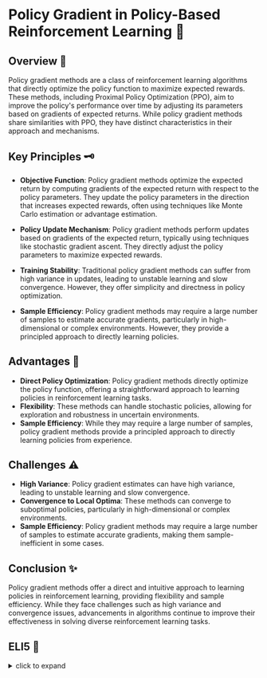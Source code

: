 # Policy Gradient in Policy-Based Reinforcement Learning 🎲

## Overview 🌟

Policy gradient methods are a class of reinforcement learning algorithms that directly optimize the policy function to maximize expected rewards. These methods, including Proximal Policy Optimization (PPO), aim to improve the policy's performance over time by adjusting its parameters based on gradients of expected returns. While policy gradient methods share similarities with PPO, they have distinct characteristics in their approach and mechanisms.

## Key Principles 🗝️

- **Objective Function**: Policy gradient methods optimize the expected return by computing gradients of the expected return with respect to the policy parameters. They update the policy parameters in the direction that increases expected rewards, often using techniques like Monte Carlo estimation or advantage estimation.

- **Policy Update Mechanism**: Policy gradient methods perform updates based on gradients of the expected return, typically using techniques like stochastic gradient ascent. They directly adjust the policy parameters to maximize expected rewards.

- **Training Stability**: Traditional policy gradient methods can suffer from high variance in updates, leading to unstable learning and slow convergence. However, they offer simplicity and directness in policy optimization.

- **Sample Efficiency**: Policy gradient methods may require a large number of samples to estimate accurate gradients, particularly in high-dimensional or complex environments. However, they provide a principled approach to directly learning policies.

## Advantages 🌈

- **Direct Policy Optimization**: Policy gradient methods directly optimize the policy function, offering a straightforward approach to learning policies in reinforcement learning tasks.
- **Flexibility**: These methods can handle stochastic policies, allowing for exploration and robustness in uncertain environments.
- **Sample Efficiency**: While they may require a large number of samples, policy gradient methods provide a principled approach to directly learning policies from experience.

## Challenges ⚠️

- **High Variance**: Policy gradient estimates can have high variance, leading to unstable learning and slow convergence.
- **Convergence to Local Optima**: These methods can converge to suboptimal policies, particularly in high-dimensional or complex environments.
- **Sample Efficiency**: Policy gradient methods may require a large number of samples to estimate accurate gradients, making them sample-inefficient in some cases.

## Conclusion ✨

Policy gradient methods offer a direct and intuitive approach to learning policies in reinforcement learning, providing flexibility and sample efficiency. While they face challenges such as high variance and convergence issues, advancements in algorithms continue to improve their effectiveness in solving diverse reinforcement learning tasks.


## ELI5 🧒
<details>
  <summary>click to expand</summary>
  
  ## Simple Understanding
  Welcome aboard, matey! Imagine yourself as the captain of a pirate ship once more, navigating the treacherous waters in search of buried treasure. In your quest for riches, you rely on a special strategy known as **policy gradient** to guide your crew towards success. But what exactly is this policy gradient, and how does it help you become the most feared pirate on the high seas? Let's set sail and find out!

  ## Setting Sail with Policy Gradient

  1. **The Pirate's Code**: In the world of reinforcement learning, policies are like the sacred rules of the pirate's code, dictating the actions your crew should take in different situations. The policy gradient helps you optimize these rules to maximize your plunder while minimizing the risk to your crew.

  2. **Finding the Treasure**: Your goal as captain is to adjust your ship's course (policy) to steer towards the biggest treasures without running aground or attracting unwanted attention. The policy gradient acts as your compass, guiding you towards the most rewarding actions with the promise of bountiful loot.

  3. **Learning from the Loot**: Just as you learn from each successful raid or narrow escape, the policy gradient learns from the outcomes of your actions. It rewards actions that lead to more treasure and punishes those that result in disaster, allowing you to refine your strategies over time.

  ## The Power of Policy Gradient

  1. **Direct Optimization**: Unlike other methods that rely on value functions to estimate the goodness of actions, the policy gradient directly optimizes the policy itself. This means you're always sailing towards the most profitable actions without getting lost in the complexities of estimating values.

  2. **Efficiency and Flexibility**: The policy gradient allows for efficient learning in complex environments with large action spaces. It adapts to changes in the environment and can handle stochastic (random) outcomes, making it a versatile tool for navigating the unpredictable seas.

  ## Test time 📄🖋
  
  Now, let's see if you got the concept right! Here are few easy multiple choice questions, pick the right answer:
  
  1. What is the role of the policy gradient in reinforcement learning?
   - [ ] A. Estimating the value of actions.
   - [ ] B. Directly optimizing the policy to maximize rewards.
   - [ ] C. Charting the course of the pirate ship.

  <details>
    <summary>Click to reveal the correct answer and explanation</summary>

     > **Correct Answer:** B. Directly optimizing the policy to maximize rewards.
     > 
     > **Explanation:** The policy gradient directly optimizes the policy, guiding the pirate captain towards actions that lead to the most treasure and rewards.
  </details>
  
  2. How does the policy gradient differ from other methods?
   - [ ] A. It relies on estimating the value of actions.
   - [ ] B. It directly optimizes the policy without estimating values.
   - [ ] C. It focuses on predicting the outcomes of actions.

  <details>
    <summary>Click to reveal the correct answer and explanation</summary>

     > **Correct Answer:** B. It directly optimizes the policy without estimating values.
     > 
     > **Explanation:** Unlike other methods that estimate action values, the policy gradient directly adjusts the policy itself, making it more efficient and adaptable to different environments.
  </details>
  
  3. How does the policy gradient help the pirate captain navigate the seas?
   - [ ] A. By estimating the value of treasure.
   - [ ] B. By directly optimizing the pirate's code of conduct.
   - [ ] C. By providing a compass to guide towards the most rewarding actions.

  <details>
    <summary>Click to reveal the correct answer and explanation</summary>

     > **Correct Answer:** C. By providing a compass to guide towards the most rewarding actions.
     > 
     > **Explanation:** The policy gradient acts as a compass for the pirate captain, steering towards actions that lead to the greatest rewards and treasures.
  </details>



The questions are quite simple and beginner friendly. Unfortunately if you miss even one, I recommend you to focus and go through the concept again. 
